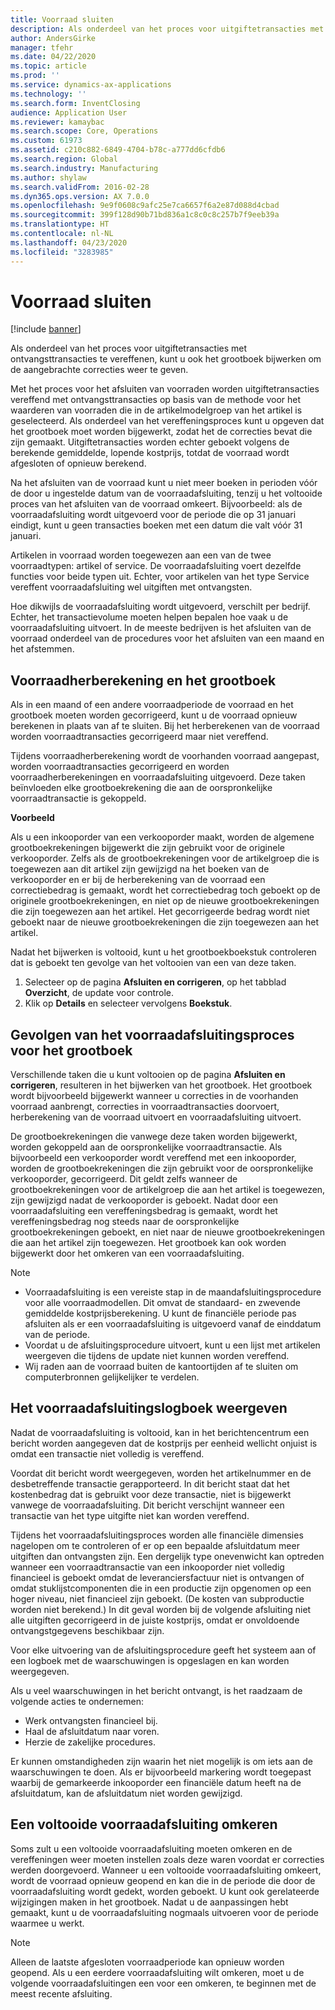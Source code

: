 ```yaml
---
title: Voorraad sluiten
description: Als onderdeel van het proces voor uitgiftetransacties met ontvangsttransacties te vereffenen, kunt u ook het grootboek bijwerken om de aangebrachte correcties weer te geven.
author: AndersGirke
manager: tfehr
ms.date: 04/22/2020
ms.topic: article
ms.prod: ''
ms.service: dynamics-ax-applications
ms.technology: ''
ms.search.form: InventClosing
audience: Application User
ms.reviewer: kamaybac
ms.search.scope: Core, Operations
ms.custom: 61973
ms.assetid: c210c882-6849-4704-b78c-a777dd6cfdb6
ms.search.region: Global
ms.search.industry: Manufacturing
ms.author: shylaw
ms.search.validFrom: 2016-02-28
ms.dyn365.ops.version: AX 7.0.0
ms.openlocfilehash: 9e9f0608c9afc25e7ca6657f6a2e87d088d4cbad
ms.sourcegitcommit: 399f128d90b71bd836a1c8c0c8c257b7f9eeb39a
ms.translationtype: HT
ms.contentlocale: nl-NL
ms.lasthandoff: 04/23/2020
ms.locfileid: "3283985"
---
```

# <a name="inventory-close"></a>Voorraad sluiten

[!include [banner](../includes/banner.md)]

Als onderdeel van het proces voor uitgiftetransacties met ontvangsttransacties te vereffenen, kunt u ook het grootboek bijwerken om de aangebrachte correcties weer te geven.

Met het proces voor het afsluiten van voorraden worden uitgiftetransacties vereffend met ontvangsttransacties op basis van de methode voor het waarderen van voorraden die in de artikelmodelgroep van het artikel is geselecteerd. Als onderdeel van het vereffeningsproces kunt u opgeven dat het grootboek moet worden bijgewerkt, zodat het de correcties bevat die zijn gemaakt. Uitgiftetransacties worden echter geboekt volgens de berekende gemiddelde, lopende kostprijs, totdat de voorraad wordt afgesloten of opnieuw berekend. 

Na het afsluiten van de voorraad kunt u niet meer boeken in perioden vóór de door u ingestelde datum van de voorraadafsluiting, tenzij u het voltooide proces van het afsluiten van de voorraad omkeert. Bijvoorbeeld: als de voorraadafsluiting wordt uitgevoerd voor de periode die op 31 januari eindigt, kunt u geen transacties boeken met een datum die valt vóór 31 januari. 

Artikelen in voorraad worden toegewezen aan een van de twee voorraadtypen: artikel of service. De voorraadafsluiting voert dezelfde functies voor beide typen uit. Echter, voor artikelen van het type Service vereffent voorraadafsluiting wel uitgiften met ontvangsten. 

Hoe dikwijls de voorraadafsluiting wordt uitgevoerd, verschilt per bedrijf. Echter, het transactievolume moeten helpen bepalen hoe vaak u de voorraadafsluiting uitvoert. In de meeste bedrijven is het afsluiten van de voorraad onderdeel van de procedures voor het afsluiten van een maand en het afstemmen.

## <a name="inventory-recalculation-and-the-general-ledger"></a>Voorraadherberekening en het grootboek
Als in een maand of een andere voorraadperiode de voorraad en het grootboek moeten worden gecorrigeerd, kunt u de voorraad opnieuw berekenen in plaats van af te sluiten. Bij het herberekenen van de voorraad worden voorraadtransacties gecorrigeerd maar niet vereffend. 

Tijdens voorraadherberekening wordt de voorhanden voorraad aangepast, worden voorraadtransacties gecorrigeerd en worden voorraadherberekeningen en voorraadafsluiting uitgevoerd. Deze taken beïnvloeden elke grootboekrekening die aan de oorspronkelijke voorraadtransactie is gekoppeld. 

**Voorbeeld** 

Als u een inkooporder van een verkooporder maakt, worden de algemene grootboekrekeningen bijgewerkt die zijn gebruikt voor de originele verkooporder. Zelfs als de grootboekrekeningen voor de artikelgroep die is toegewezen aan dit artikel zijn gewijzigd na het boeken van de verkooporder en er bij de herberekening van de voorraad een correctiebedrag is gemaakt, wordt het correctiebedrag toch geboekt op de originele grootboekrekeningen, en niet op de nieuwe grootboekrekeningen die zijn toegewezen aan het artikel. Het gecorrigeerde bedrag wordt niet geboekt naar de nieuwe grootboekrekeningen die zijn toegewezen aan het artikel. 

Nadat het bijwerken is voltooid, kunt u het grootboekboekstuk controleren dat is geboekt ten gevolge van het voltooien van een van deze taken.

1.  Selecteer op de pagina **Afsluiten en corrigeren**, op het tabblad **Overzicht**, de update voor controle.
2.  Klik op **Details** en selecteer vervolgens **Boekstuk**.

## <a name="effects-of-the-inventory-close-process-on-the-general-ledger"></a>Gevolgen van het voorraadafsluitingsproces voor het grootboek
Verschillende taken die u kunt voltooien op de pagina **Afsluiten en corrigeren**, resulteren in het bijwerken van het grootboek. Het grootboek wordt bijvoorbeeld bijgewerkt wanneer u correcties in de voorhanden voorraad aanbrengt, correcties in voorraadtransacties doorvoert, herberekening van de voorraad uitvoert en voorraadafsluiting uitvoert. 

De grootboekrekeningen die vanwege deze taken worden bijgewerkt, worden gekoppeld aan de oorspronkelijke voorraadtransactie. Als bijvoorbeeld een verkooporder wordt vereffend met een inkooporder, worden de grootboekrekeningen die zijn gebruikt voor de oorspronkelijke verkooporder, gecorrigeerd. Dit geldt zelfs wanneer de grootboekrekeningen voor de artikelgroep die aan het artikel is toegewezen, zijn gewijzigd nadat de verkooporder is geboekt. Nadat door een voorraadafsluiting een vereffeningsbedrag is gemaakt, wordt het vereffeningsbedrag nog steeds naar de oorspronkelijke grootboekrekeningen geboekt, en niet naar de nieuwe grootboekrekeningen die aan het artikel zijn toegewezen. Het grootboek kan ook worden bijgewerkt door het omkeren van een voorraadafsluiting. 

> [!NOTE] 
> - Voorraadafsluiting is een vereiste stap in de maandafsluitingsprocedure voor alle voorraadmodellen. Dit omvat de standaard- en zwevende gemiddelde kostprijsberekening. U kunt de financiële periode pas afsluiten als er een voorraadafsluiting is uitgevoerd vanaf de einddatum van de periode.
> - Voordat u de afsluitingsprocedure uitvoert, kunt u een lijst met artikelen weergeven die tijdens de update niet kunnen worden vereffend.
> - Wij raden aan de voorraad buiten de kantoortijden af te sluiten om computerbronnen gelijkelijker te verdelen.

## <a name="the-inventory-close-log"></a>Het voorraadafsluitingslogboek weergeven
Nadat de voorraadafsluiting is voltooid, kan in het berichtencentrum een bericht worden aangegeven dat de kostprijs per eenheid wellicht onjuist is omdat een transactie niet volledig is vereffend. 

Voordat dit bericht wordt weergegeven, worden het artikelnummer en de desbetreffende transactie gerapporteerd. In dit bericht staat dat het kostenbedrag dat is gebruikt voor deze transactie, niet is bijgewerkt vanwege de voorraadafsluiting. Dit bericht verschijnt wanneer een transactie van het type uitgifte niet kan worden vereffend. 

Tijdens het voorraadafsluitingsproces worden alle financiële dimensies nagelopen om te controleren of er op een bepaalde afsluitdatum meer uitgiften dan ontvangsten zijn. Een dergelijk type onevenwicht kan optreden wanneer een voorraadtransactie van een inkooporder niet volledig financieel is geboekt omdat de leveranciersfactuur niet is ontvangen of omdat stuklijstcomponenten die in een productie zijn opgenomen op een hoger niveau, niet financieel zijn geboekt. (De kosten van subproductie worden niet berekend.) In dit geval worden bij de volgende afsluiting niet alle uitgiften gecorrigeerd in de juiste kostprijs, omdat er onvoldoende ontvangstgegevens beschikbaar zijn. 

Voor elke uitvoering van de afsluitingsprocedure geeft het systeem aan of een logboek met de waarschuwingen is opgeslagen en kan worden weergegeven. 

Als u veel waarschuwingen in het bericht ontvangt, is het raadzaam de volgende acties te ondernemen:

-   Werk ontvangsten financieel bij.
-   Haal de afsluitdatum naar voren.
-   Herzie de zakelijke procedures.

Er kunnen omstandigheden zijn waarin het niet mogelijk is om iets aan de waarschuwingen te doen. Als er bijvoorbeeld markering wordt toegepast waarbij de gemarkeerde inkooporder een financiële datum heeft na de afsluitdatum, kan de afsluitdatum niet worden gewijzigd.

## <a name="reversing-a-completed-inventory-close"></a>Een voltooide voorraadafsluiting omkeren
Soms zult u een voltooide voorraadafsluiting moeten omkeren en de vereffeningen weer moeten instellen zoals deze waren voordat er correcties werden doorgevoerd. Wanneer u een voltooide voorraadafsluiting omkeert, wordt de voorraad opnieuw geopend en kan die in de periode die door de voorraadafsluiting wordt gedekt, worden geboekt. U kunt ook gerelateerde wijzigingen maken in het grootboek. Nadat u de aanpassingen hebt gemaakt, kunt u de voorraadafsluiting nogmaals uitvoeren voor de periode waarmee u werkt. 

> [!NOTE] 
> Alleen de laatste afgesloten voorraadperiode kan opnieuw worden geopend. Als u een eerdere voorraadafsluiting wilt omkeren, moet u de volgende voorraadafsluitingen een voor een omkeren, te beginnen met de meest recente afsluiting.

